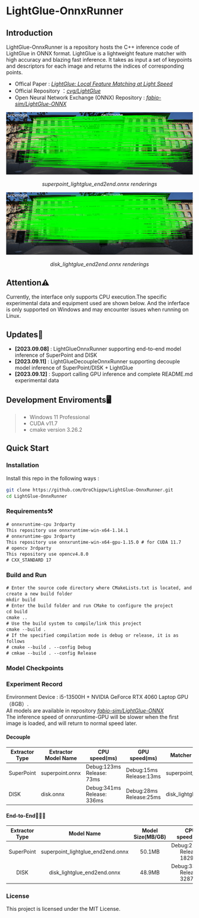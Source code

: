 # LightGlue-OnnxRunner
## Introduction
LightGlue-OnnxRunner is a repository hosts the C++ inference code of LightGlue in ONNX format. LightGlue is a lightweight feature matcher with high accuracy and blazing fast inference. It takes as input a set of keypoints and descriptors for each image and returns the indices of corresponding points.  
* Offical Paper : *[LightGlue: Local Feature Matching at Light Speed](https://arxiv.org/pdf/2306.13643.pdf)*  
* Official Repository ：*[cvg/LightGlue](https://github.com/cvg/LightGlue)*  
* Open Neural Network Exchange (ONNX) Repository : *[fabio-sim/LightGlue-ONNX](https://github.com/fabio-sim/LightGlue-ONNX)*  

![superpoint_lightglue_end2end效果图](assets/superpoint_lightglue_end2end.png)  
<p align="center">
<em>superpoint_lightglue_end2end.onnx renderings</em>
</p>  

![disk_lightglue_end2end效果图](assets/disk_lightglue_end2end.png)
<p align="center">
<em>disk_lightglue_end2end.onnx renderings</em>
</p>

## Attention⚠️  
Currently, the interface only supports CPU execution.The specific experimental data and equipment used are shown below. And the inferface is only supported on Windows and may encounter issues when running on Linux.

## Updates📰
- **[2023.09.08]** : LightGlueOnnxRunner supporting end-to-end model inference of SuperPoint and DISK  
- **[2023.09.11]** : LightGlueDecoupleOnnxRunner supporting decouple model inference of SuperPoint/DISK + LightGlue   
- **[2023.09.12]** : Support calling GPU inference and complete README.md experimental data


## Development Enviroments🖥️
>  - Windows 11 Professional 
>  - CUDA v11.7
>  - cmake version 3.26.2

## Quick Start
### Installation
Install this repo in the following ways :  
```bash
git clone https://github.com/OroChippw/LightGlue-OnnxRunner.git
cd LightGlue-OnnxRunner
```
### Requirements⚒️
``` 
# onnxruntime-cpu 3rdparty
This repository use onnxruntime-win-x64-1.14.1
# onnxruntime-gpu 3rdparty
This repository use onnxruntime-win-x64-gpu-1.15.0 # for CUDA 11.7
# opencv 3rdparty
This repository use opencv4.8.0
# CXX_STANDARD 17
```
### Build and Run
```
# Enter the source code directory where CMakeLists.txt is located, and create a new build folder
mkdir build
# Enter the build folder and run CMake to configure the project
cd build
cmake ..
# Use the build system to compile/link this project
cmake --build .
# If the specified compilation mode is debug or release, it is as follows
# cmake --build . --config Debug
# cmkae --build . --config Release
```
### Model Checkpoints
### Experiment Record
Environment Device : i5-13500H + NVIDIA GeForce RTX 4060 Laptop GPU（8GB）.  
All models are available in repository *[fabio-sim/LightGlue-ONNX](https://github.com/fabio-sim/LightGlue-ONNX)*  
The inference speed of onnxruntime-GPU will be slower when the first image is loaded, and will return to normal speed later.  


#### Decouple
| Extractor Type | Extractor Model Name | CPU speed(ms) | GPU speed(ms) | Matcher Model Name | CPU speed(ms) | GPU speed(ms) |
| --------------- | -------------------- | ------------- | ------------- | ------------------ | ------------- | ------------- |
| SuperPoint      | superpoint.onnx       | Debug:123ms Release: 73ms | Debug:15ms Release:13ms | superpoint_lightglue.onnx | Debug:2384ms Release: 2112ms | Debug:155ms Release:230ms |
| DISK      | disk.onnx       | Debug:341ms Release: 336ms | Debug:28ms Release:25ms | disk_lightglue.onnx | Debug:3347ms Release: 3257ms | Debug: 230ms Release:245ms |

#### End-to-End🌟🌟🌟
| Extractor Type | Model Name | Model Size(MB/GB) | CPU speed(ms) | GPU speed(ms) |
| :------------------:| :---------------: | :---------------: | :---------------: | :---------------: |
| SuperPoint | superpoint_lightglue_end2end.onnx | 50.1MB | Debug:2181ms Release: 1829ms |  Debug: 170ms Release:166ms  |
| DISK | disk_lightglue_end2end.onnx | 48.9MB | Debug:3312ms Release: 3287ms | Debug: 285ms Release:285ms |

### License
This project is licensed under the MIT License.
